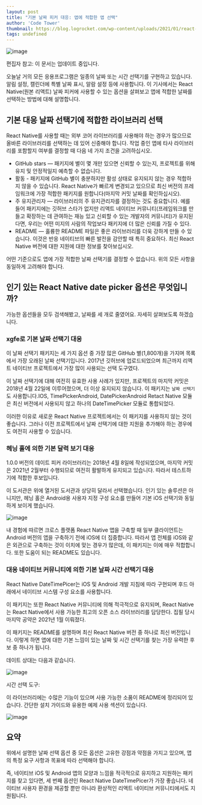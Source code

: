 ```yaml
---
layout: post
title: "기본 날짜 피커 대응: 앱에 적합한 앱 선택"
author: 'Code Tower'
thumbnail: https://blog.logrocket.com/wp-content/uploads/2021/01/react-native-datepicker.png
tags: undefined
---
```



![image](https://i0.wp.com/blog.logrocket.com/wp-content/uploads/2021/01/react-native-datepicker.png?fit=730%2C487&ssl=1)

편집자 참고: 이 문서는 업데이트 중입니다.

오늘날 거의 모든 응용프로그램은 일종의 날짜 또는 시간 선택기를 구현하고 있습니다. 알림 설정, 캘린더에 특별 날짜 표시, 알람 설정 등에 사용합니다. 이 기사에서는 React Native(원본 리액트) 날짜 피커에 사용할 수 있는 옵션을 살펴보고 앱에 적합한 날짜를 선택하는 방법에 대해 설명합니다.

## 기본 대응 날짜 선택기에 적합한 라이브러리 선택

React Native를 사용할 때는 외부 코어 라이브러리를 사용해야 하는 경우가 많으므로 올바른 라이브러리를 선택하는 데 있어 신중해야 합니다. 작업 중인 앱에 타사 라이브러리를 포함할지 여부를 결정할 때 다음 네 가지 조건을 고려하십시오.

- GitHub stars — 패키지에 별이 몇 개만 있으면 신뢰할 수 있는지, 프로젝트를 위해 유지 및 안정적일지 예측할 수 없습니다.
- 활동 - 패키지에 GitHub 별이 충분하지만 활성 상태로 유지되지 않는 경우 적합하지 않을 수 있습니다. React Native가 빠르게 변경되고 있으므로 최신 버전의 프레임워크에 가장 적합한 패키지를 원합니다(마지막 커밋 날짜를 확인하십시오).
- 주 유지관리자 — 라이브러리의 주 유지관리자를 결정하는 것도 중요합니다. 예를 들어 패키지에는 깃허브 스타가 없지만 리액트 네이티브 커뮤니티(프레임워크를 만들고 확장하는 데 관여하는 재능 있고 신뢰할 수 있는 개발자의 커뮤니티)가 유지된다면, 우리는 어떤 미지의 사람의 작업보다 패키지에 더 많은 신뢰를 가질 수 있다.
- README — 훌륭한 README 파일은 좋은 라이브러리를 더욱 강하게 만들 수 있습니다. 이것은 반응 네이티브의 빠른 발전을 감안할 때 특히 중요하다. 최신 React Native 버전에 대한 지원에 대한 정보를 찾아보십시오.

어떤 기준으로도 앱에 가장 적합한 날짜 선택기를 결정할 수 없습니다. 위의 모든 사항을 동일하게 고려해야 합니다.

## 인기 있는 React Native date picker 옵션은 무엇입니까?

가능한 옵션들을 모두 검색해봤고, 날짜를 세 개로 줄였어요. 자세히 살펴보도록 하겠습니다.

### xgfe로 기본 날짜 선택기 대응

이 날짜 선택기 패키지는 세 가지 옵션 중 가장 많은 GitHub 별(1,800개)을 가지며 목록에서 가장 오래된 날짜 선택기입니다. 2017년 깃허브에 업로드되었으며 최근까지 리액트 네이티브 프로젝트에서 가장 많이 사용되는 선택 도구였다.

이 날짜 선택기에 대해 여전히 유효한 사용 사례가 있지만, 프로젝트의 마지막 커밋은 2018년 4월 22일에 이루어졌으며, 더 이상 유지되지 않습니다. 이 패키지는 `날짜 선택기`도 사용합니다.IOS, TimePickerAndroid, DatePickerAndroid Retact Native 모듈은 최신 버전에서 사용되지 않고 하나의 DateTimePicker 모듈로 통합되었다.

이러한 이유로 새로운 React Native 프로젝트에서는 이 패키지를 사용하지 않는 것이 좋습니다. 그러나 이전 프로젝트에서 날짜 선택기에 대한 지원을 추가해야 하는 경우에도 여전히 사용할 수 있습니다.

### 헤닝 홀에 의한 기본 달력 보기 대응

1.0.0 버전의 데이트 피커 라이브러리는 2018년 4월 8일에 작성되었으며, 마지막 커밋은 2021년 2월부터 수행되므로 여전히 활발하게 유지되고 있습니다. 따라서 테스트하기에 적합한 후보입니다.

이 도서관은 위에 열거된 도서관과 상당히 달라서 선택했습니다. 인기 있는 솔루션은 아니지만, 헤닝 홀은 Android용 사용자 지정 구성 요소를 만들어 기본 iOS 선택기와 동일하게 보이게 했습니다.

![image](https://i2.wp.com/blog.logrocket.com/wp-content/uploads/2019/12/date-picker-android-ios.gif?resize=500%2C268&ssl=1)

내 경험에 따르면 크로스 플랫폼 React Native 앱을 구축할 때 일부 클라이언트는 Android 버전의 앱을 구축하기 전에 iOS에 더 집중합니다. 따라서 앱 전체를 iOS와 같은 외관으로 구축하는 것이 이치에 맞는 경우가 많은데, 이 패키지는 이에 매우 적합합니다. 또한 도움이 되는 README도 있습니다.

### 대응 네이티브 커뮤니티에 의한 기본 날짜 시간 선택기 대응

React Native DateTimePicer는 iOS 및 Android 개발 지침에 따라 구현되며 후드 아래에서 네이티브 시스템 구성 요소를 사용합니다.

이 패키지는 또한 React Native 커뮤니티에 의해 적극적으로 유지되며, React Native는 React Native에서 사용 가능한 최고의 오픈 소스 라이브러리를 담당한다. 집필 당시 마지막 공약은 2021년 1월 이뤄졌다.

이 패키지는 README를 설명하며 최신 React Native 버전 중 하나로 최신 버전입니다. 이렇게 하면 앱에 대한 기본 느낌이 있는 날짜 및 시간 선택기를 찾는 가장 유력한 후보 중 하나가 됩니다.

데이트 상대는 다음과 같습니다.

![image](https://i2.wp.com/blog.logrocket.com/wp-content/uploads/2019/12/date-picker-ios-android-1.png?resize=730%2C600&ssl=1)

시간 선택 도구:

이 라이브러리에는 수많은 기능이 있으며 사용 가능한 소품이 README에 정리되어 있습니다. 간단한 설치 가이드와 유용한 예제 사용 섹션이 있습니다.

![image](https://i0.wp.com/blog.logrocket.com/wp-content/uploads/2019/12/time-picker-ios-android-1.png?resize=730%2C600&ssl=1)

## 요약

위에서 설명한 날짜 선택 옵션 중 모든 옵션은 고유한 강점과 약점을 가지고 있으며, 앱의 특정 요구 사항과 목표에 따라 선택해야 합니다.

즉, 네이티브 iOS 및 Android 앱의 모양과 느낌을 적극적으로 유지하고 지원하는 패키지를 찾고 있다면, 세 번째 옵션인 React Native DateTimePicer가 가장 좋습니다. 네이티브 사용자 환경을 제공할 뿐만 아니라 환상적인 리액트 네이티브 커뮤니티에서도 지원됩니다.